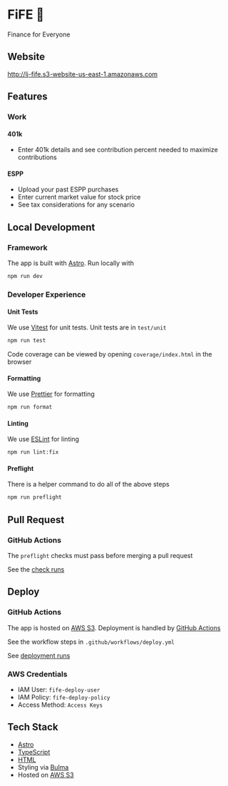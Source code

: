 # FiFE 🪈

Finance for Everyone

## Website

<http://lj-fife.s3-website-us-east-1.amazonaws.com>

## Features

### Work

#### 401k

- Enter 401k details and see contribution percent needed to maximize contributions

#### ESPP

- Upload your past ESPP purchases
- Enter current market value for stock price
- See tax considerations for any scenario

## Local Development

### Framework

The app is built with [Astro](https://astro.build/). Run locally with

```bash
npm run dev
```

### Developer Experience

#### Unit Tests

We use [Vitest](https://vitest.dev/) for unit tests. Unit tests are in `test/unit`

```bash
npm run test
```

Code coverage can be viewed by opening `coverage/index.html` in the browser

#### Formatting

We use [Prettier](https://prettier.io/) for formatting

```bash
npm run format
```

#### Linting

We use [ESLint](https://eslint.org/) for linting

```bash
npm run lint:fix
```

#### Preflight

There is a helper command to do all of the above steps

```bash
npm run preflight
```

## Pull Request

### GitHub Actions

The `preflight` checks must pass before merging a pull request

See the [check runs](https://github.com/ljhurst/fife/actions/workflows/check.yml)

## Deploy

### GitHub Actions

The app is hosted on [AWS S3](https://aws.amazon.com/s3/).
Deployment is handled by [GitHub Actions](https://github.com/features/actions)

See the workflow steps in `.github/workflows/deploy.yml`

See [deployment runs](https://github.com/ljhurst/fife/actions)

### AWS Credentials

- IAM User: `fife-deploy-user`
- IAM Policy: `fife-deploy-policy`
- Access Method: `Access Keys`

## Tech Stack

- [Astro](https://astro.build/)
- [TypeScript](https://www.typescriptlang.org/)
- [HTML](https://developer.mozilla.org/en-US/docs/Glossary/HTML5)
- Styling via [Bulma](https://bulma.io/)
- Hosted on [AWS S3](https://docs.aws.amazon.com/AmazonS3/latest/userguide/HostingWebsiteOnS3Setup.html)
